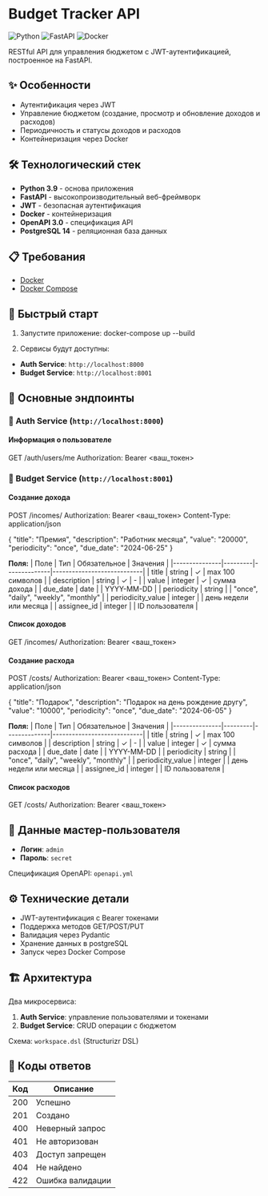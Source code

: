 # Budget Tracker API

![Python](https://img.shields.io/badge/Python-3.9-blue)
![FastAPI](https://img.shields.io/badge/FastAPI-0.95.0-green)
![Docker](https://img.shields.io/badge/Docker-supported-blue)

RESTful API для управления бюджетом с JWT-аутентификацией, построенное на FastAPI.

## ✨ Особенности
- Аутентификация через JWT
- Управление бюджетом (создание, просмотр и обновление доходов и расходов)
- Периодичность и статусы доходов и расходов
- Контейнеризация через Docker

## 🛠 Технологический стек
- **Python 3.9** - основа приложения
- **FastAPI** - высокопроизводительный веб-фреймворк
- **JWT** - безопасная аутентификация
- **Docker** - контейнеризация
- **OpenAPI 3.0** - спецификация API
- **PostgreSQL 14** - реляционная база данных

## 📋 Требования
- [Docker](https://www.docker.com/get-started)
- [Docker Compose](https://docs.docker.com/compose/install/)

## 🚀 Быстрый старт

1. Запустите приложение:
docker-compose up --build

2. Сервисы будут доступны:
- **Auth Service**: `http://localhost:8000`
- **Budget Service**: `http://localhost:8001`

## 📡 Основные эндпоинты

### 🔐 Auth Service (`http://localhost:8000`)

#### Информация о пользователе
GET /auth/users/me
Authorization: Bearer <ваш_токен>

### 📝 Budget Service (`http://localhost:8001`)
#### Создание дохода
POST /incomes/
Authorization: Bearer <ваш_токен>
Content-Type: application/json

{
  "title": "Премия",
  "description": "Работник месяца",
  "value": "20000",
  "periodicity": "once",
  "due_date": "2024-06-25"
}

**Поля:**
| Поле          | Тип     | Обязательное | Значения                   |
|---------------|---------|--------------|----------------------------|
| title         | string  | ✓            | max 100 символов          |
| description   | string  | ✓            | -                         |
| value         | integer | ✓            | сумма дохода               |
| due_date      | date    |              | YYYY-MM-DD                |
| periodicity   | string  |              | "once", "daily", "weekly", "monthly"   |
| periodicity_value | integer  |       | день недели или месяца |
| assignee_id   | integer |              | ID пользователя           |

#### Список доходов
GET /incomes/
Authorization: Bearer <ваш_токен>

#### Создание расхода
POST /costs/
Authorization: Bearer <ваш_токен>
Content-Type: application/json

{
  "title": "Подарок",
  "description": "Подарок на день рождение другу",
  "value": "10000",
  "periodicity": "once",
  "due_date": "2024-06-05"
}

**Поля:**
| Поле          | Тип     | Обязательное | Значения                   |
|---------------|---------|--------------|----------------------------|
| title         | string  | ✓            | max 100 символов          |
| description   | string  | ✓            | -                         |
| value         | integer | ✓            | сумма расхода               |
| due_date      | date    |              | YYYY-MM-DD                |
| periodicity   | string  |              | "once", "daily", "weekly", "monthly"   |
| periodicity_value | integer  |       | день недели или месяца |
| assignee_id   | integer |              | ID пользователя           |

#### Список расходов
GET /costs/
Authorization: Bearer <ваш_токен>

## 🔑 Данные мастер-пользователя
- **Логин**: `admin`
- **Пароль**: `secret`

Спецификация OpenAPI: `openapi.yml`


## ⚙️ Технические детали
- JWT-аутентификация с Bearer токенами
- Поддержка методов GET/POST/PUT
- Валидация через Pydantic
- Хранение данных в postgreSQL
- Запуск через Docker Compose

## 🏗 Архитектура
Два микросервиса:
1. **Auth Service**: управление пользователями и токенами
2. **Budget Service**: CRUD операции с бюджетом

Схема: `workspace.dsl` (Structurizr DSL)

## 📜 Коды ответов
| Код | Описание              |
|-----|-----------------------|
| 200 | Успешно               |
| 201 | Создано               |
| 400 | Неверный запрос       |
| 401 | Не авторизован        |
| 403 | Доступ запрещен       |
| 404 | Не найдено            |
| 422 | Ошибка валидации      |